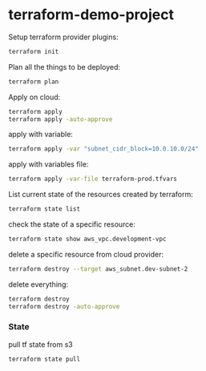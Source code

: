 # terraform-demo-project

Setup terraform provider plugins:
```bash
terraform init
```

Plan all the things to be deployed:
```bash
terraform plan
```

Apply on cloud:
```bash
terraform apply
terraform apply -auto-approve
```

apply with variable:
```bash
terraform apply -var "subnet_cidr_block=10.0.10.0/24"
```

apply with variables file:
```bash
terraform apply -var-file terraform-prod.tfvars
```

List current state of the resources created by terraform:
```bash
terraform state list
```

check the state of a specific resource:
```bash
terraform state show aws_vpc.development-vpc
```

delete a specific resource from cloud provider: 
```bash
terraform destroy --target aws_subnet.dev-subnet-2
```

delete everything:
```bash
terraform destroy
terraform destroy -auto-approve
```

### State

pull tf state from s3
```bash
terraform state pull
```
